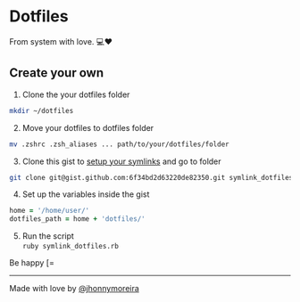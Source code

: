# Dotfiles

From system with love. :computer::heart:

## Create your own

1. Clone the your dotfiles folder  
  ```sh
  mkdir ~/dotfiles
  ```

2. Move your dotfiles to dotfiles folder  
  ```sh
  mv .zshrc .zsh_aliases ... path/to/your/dotfiles/folder
  ```

3. Clone this gist to [setup your symlinks](https://gist.github.com/jhonnymoreira/6f34bd2d63220de82350) and go to folder  
  ```sh
  git clone git@gist.github.com:6f34bd2d63220de82350.git symlink_dotfiles && cd $_
  ```

4. Set up the variables inside the gist 
  ```ruby
  home = '/home/user/'
  dotfiles_path = home + 'dotfiles/'
  ```

5. Run the script  
  `ruby symlink_dotfiles.rb`

Be happy [=

---

Made with love by [@jhonnymoreira](https://twitter.com/jhonnymoreira)

